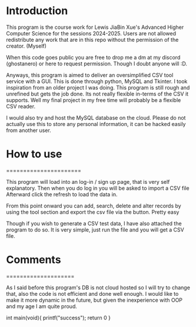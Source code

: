 # Introduction

This program is the course work for Lewis JiaBin Xue's Advanced Higher Computer Science for the sessions 2024-2025. 
Users are not allowed redistribute any work that are in this repo without the permission of the creator. (Myself)

When this code goes public you are free to drop me a dm at my discord (ghostanero) or here to request permission.
Though I doubt anyone will :D.

Anyways, this program is aimed to deliver an oversimplified CSV tool service with a GUI. 
This is done through python, MySQL and Tkinter. I took inspiration from an older project I was doing. 
This program is still rough and unrefined but gets the job done. Its not really flexible in-terms of the CSV it supports.
Well my final project in my free time will probably be a flexible CSV reader.

I would also try and host the MySQL database on the cloud.
Please do not actually use this to store any personal information, it can be hacked easily from another user.

# How to use

======================

This program will load into an log-in / sign up page, that is very self explanatory.
Then when you do log in you will be asked to import a CSV file
Afterward click the refresh to load the data in.

From this point onward you can add, search, delete and alter records by using the tool section and export the csv file via the button.
Pretty easy

Though if you wish to generate a CSV test data, I have also attached the program to do so. It is very simple, just run the file and you will get a CSV file.


# Comments
====================

As I said before this program's DB is not cloud hosted so I will try to change that, also the code is not efficient and done well enough.
I would like to make it more dynamic in the future, but given the inexperience with OOP and my age I am quite proud.

int main(void){
    printf("success");
    return 0
}

